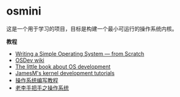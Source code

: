 # osmini

这是一个用于学习的项目，目标是构建一个最小可运行的操作系统内核。

**教程**
- [Writing a Simple Operating System — from Scratch](http://www.cs.bham.ac.uk/~exr/lectures/opsys/10_11/lectures/os-dev.pdf)
- [OSDev wiki](https://wiki.osdev.org/Main_Page)
- [The little book about OS development](https://littleosbook.github.io/)
- [JamesM's kernel development tutorials](https://web.archive.org/web/20160412174753/http://www.jamesmolloy.co.uk/tutorial_html/index.html)
- [操作系统编写教程](https://github.com/ruiers/os-tutorial-cn)
- [老李手把手之操作系统](https://www.cnblogs.com/oolo/p/13452614.html)
